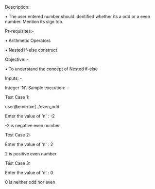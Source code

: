 
Description:

• The user entered number should identified whether its a odd or a even number. Mention its sign too.

Pr-requisites:-

• Arithmetic Operators

• Nested if-else construct

Objective: -

• To understand the concept of Nested if-else

Inputs: -

Integer 'N'. 
Sample execution: -

Test Case 1:

user@emertxe] ./even_odd

Enter the value of 'n' : -2

-2 is negative even number

Test Case 2:

Enter the value of 'n' : 2

2 is positive even number

Test Case 3:

Enter the value of 'n' : 0

0 is neither odd nor even
